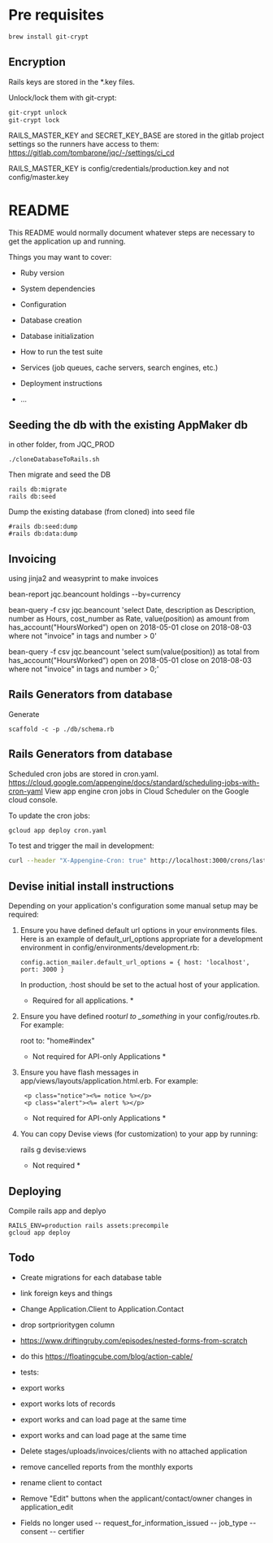 # Pre requisites

```bash
brew install git-crypt
```

## Encryption

Rails keys are stored in the *.key files.

Unlock/lock them with git-crypt:

```bash
git-crypt unlock
git-crypt lock
```

RAILS_MASTER_KEY and SECRET_KEY_BASE are stored in the gitlab project settings so the runners have access to them: 
https://gitlab.com/tombarone/jqc/-/settings/ci_cd

RAILS_MASTER_KEY is config/credentials/production.key and not config/master.key


# README

This README would normally document whatever steps are necessary to get the
application up and running.

Things you may want to cover:

- Ruby version

- System dependencies

- Configuration

- Database creation

- Database initialization

- How to run the test suite

- Services (job queues, cache servers, search engines, etc.)

- Deployment instructions

- ...

## Seeding the db with the existing AppMaker db

in other folder, from JQC_PROD

```
./cloneDatabaseToRails.sh
```

Then migrate and seed the DB
```
rails db:migrate
rails db:seed
```


Dump the existing database (from cloned) into seed file

```
#rails db:seed:dump
#rails db:data:dump
```

## Invoicing

using jinja2 and weasyprint to make invoices

bean-report jqc.beancount holdings --by=currency

bean-query -f csv jqc.beancount 'select Date, description as Description, number as Hours, cost_number as Rate, value(position) as amount from has_account("HoursWorked") open on 2018-05-01 close on 2018-08-03 where not "invoice" in tags and number > 0'

bean-query -f csv jqc.beancount 'select sum(value(position)) as total from has_account("HoursWorked") open on 2018-05-01 close on 2018-08-03 where not "invoice" in tags and number > 0;'

## Rails Generators from database

Generate

```
scaffold -c -p ./db/schema.rb
```

## Rails Generators from database
Scheduled cron jobs are stored in cron.yaml.
https://cloud.google.com/appengine/docs/standard/scheduling-jobs-with-cron-yaml
View app engine cron jobs in Cloud Scheduler on the Google cloud console.

To update the cron jobs:

```bash
gcloud app deploy cron.yaml
```

To test and trigger the mail in development:
```bash
curl --header "X-Appengine-Cron: true" http://localhost:3000/crons/last_month_csv_reports
```

## Devise initial install instructions

Depending on your application's configuration some manual setup may be required:

1. Ensure you have defined default url options in your environments files. Here
   is an example of default_url_options appropriate for a development environment
   in config/environments/development.rb:

   ```
   config.action_mailer.default_url_options = { host: 'localhost', port: 3000 }
   ```

   In production, :host should be set to the actual host of your application.

   - Required for all applications. \*

2. Ensure you have defined root*url to \_something* in your config/routes.rb.
   For example:

   root to: "home#index"

   - Not required for API-only Applications \*

3. Ensure you have flash messages in app/views/layouts/application.html.erb.
   For example:

   ```
    <p class="notice"><%= notice %></p>
    <p class="alert"><%= alert %></p>
   ```

   - Not required for API-only Applications \*

4. You can copy Devise views (for customization) to your app by running:

   rails g devise:views

   - Not required \*

## Deploying

Compile rails app and deplyo

```
RAILS_ENV=production rails assets:precompile
gcloud app deploy
```

## Todo


- Create migrations for each database table
- link foreign keys and things
- Change Application.Client to Application.Contact
- drop sortprioritygen column
- https://www.driftingruby.com/episodes/nested-forms-from-scratch

- do this https://floatingcube.com/blog/action-cable/
- tests: 
- export works
- export works lots of records
- export works and can load page at the same time
- export works and can load page at the same time
- Delete stages/uploads/invoices/clients with no attached application

- remove cancelled reports from the monthly exports
- rename client to contact

- Remove "Edit" buttons when the applicant/contact/owner changes in application_edit


- Fields no longer used
--  request_for_information_issued
--  job_type
--  consent
--  certifier

